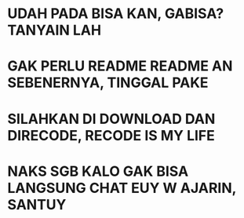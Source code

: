 # UDAH PADA BISA KAN, GABISA? TANYAIN LAH

# GAK PERLU README README AN SEBENERNYA, TINGGAL PAKE

# SILAHKAN DI DOWNLOAD DAN DIRECODE, RECODE IS MY LIFE

# NAKS SGB KALO GAK BISA LANGSUNG CHAT EUY W AJARIN, SANTUY
